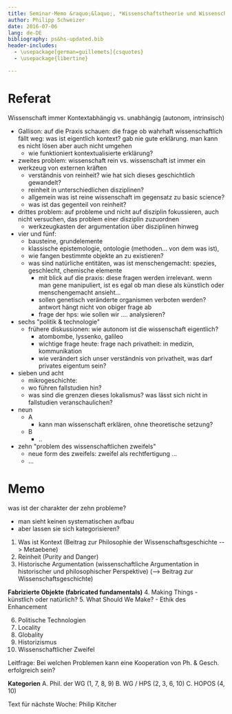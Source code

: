 ```yaml
---
title: Seminar-Memo &raquo;&laquo;, *Wissenschaftstheorie und Wissenschaftsgeschichte, 12. Sitzung 6. Juli 2016*
author: Philipp Schweizer
date: 2016-07-06
lang: de-DE
bibliography: ps&hs-updated.bib
header-includes:
  - \usepackage[german=guillemets]{csquotes}
  - \usepackage{libertine}

---
```


# Referat

Wissenschaft immer Kontextabhängig vs. unabhängig (autonom, intrinsisch)
- Gallison: auf die Praxis schauen: die frage ob wahrhaft wissenschaftlich fällt weg: was ist eigentlich kontext? gab nie gute erklärung. man kann es nicht lösen aber auch nicht umgehen
    + wie funktioniert kontextualisierte erklärung?
- zweites problem: wissenschaft rein vs. wissenschaft ist immer ein werkzeug von externen kräften
    + verständnis von reinheit? wie hat sich dieses geschichtlich gewandelt?
    + reinheit in unterschiedlichen disziplinen?
    + allgemein was ist reine wissenschaft im gegensatz zu basic science?
    + was ist das gegenteil von reinheit?
- drittes problem: auf probleme und nicht auf disziplin fokussieren, auch nicht versuchen, das problem einer disziplin zuzuordnen
    + werkzeugkasten der argumentation über disziplinen hinweg
- vier und fünf:
    + bausteine, grundelemente
    + klassische epistemologie, ontologie (methoden... von dem was ist),
    + wie fangen bestimmte objekte an zu existieren?
    + was sind natürliche entitäten, was ist menschengemacht: spezies, geschlecht, chemische elemente
        * mit blick auf die praxis: diese fragen werden irrelevant. wenn man gene manipuliert, ist es egal ob man diese als künstlich oder menschengemacht ansieht...
        * sollen genetisch veränderte organismen verboten werden? antwort hängt nicht von obiger frage ab
        * frage der hps: wie sollen wir .... analysieren?
- sechs "politik & technologie"
    + frühere diskussionen: wie autonom ist die wissenschaft eigentlich?
        * atombombe, lyssenko, galileo
        * wichtige frage heute: frage nach privatheit: in medizin, kommunikation
        * wie verändert sich unser verständnis von privatheit, was darf privates eigentum sein?
- sieben und acht
    + mikrogeschichte: 
    + wo führen fallstudien hin?
    + was sind die grenzen dieses lokalismus? was lässt sich nicht in fallstudien veranschaulichen?
- neun
    + A
        * kann man wissenschaft erklären, ohne theoretische setzung?
    + B
        * ..
- zehn "problem des wissenschaftlichen zweifels"
    + neue form des zweifels: zweifel als rechtfertigung ...
    + ...

# Memo
was ist der charakter der zehn probleme?
- man sieht keinen systematischen aufbau
- aber lassen sie sich kategorisieren?

1. Was ist Kontext (Beitrag zur Philosophie der Wissenschaftsgeschichte --> Metaebene)
2. Reinheit (Purity and Danger)
3. Historische Argumentation (wissenschaftliche Argumentation in historischer und philosophischer Perspektive) (--> Beitrag zur Wissenschaftsgeschichte)

**Fabrizierte Objekte (fabricated fundamentals)**
4. Making Things 
    - künstlich oder natürlich?
5. What Should We Make?
    - Ethik des Enhancement

6. Politische Technologien
7. Locality
8. Globality
9. Historizismus
10. Wissenschaftlicher Zweifel

Leitfrage: Bei welchen Problemen kann eine Kooperation von Ph. & Gesch. erfolgreich sein?

**Kategorien**
A. Phil. der WG (1, 7, 8, 9)
B. WG / HPS (2, 3, 6, 10)
C. HOPOS (4, 10)

Text für nächste Woche:
Philip Kitcher